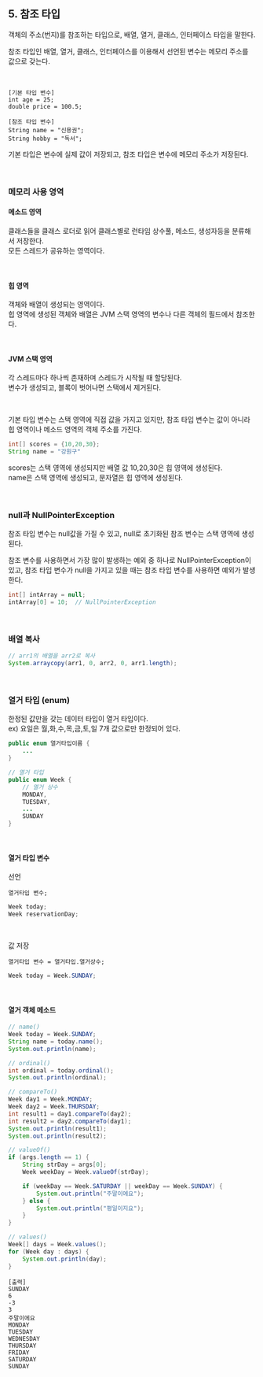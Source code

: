 ## 5. 참조 타입

객체의 주소(번지)를 참조하는 타입으로, 배열, 열거, 클래스, 인터페이스 타입을 말한다.

참조 타입인 배열, 열거, 클래스, 인터페이스를 이용해서 선언된 변수는 메모리 주소를 값으로 갖는다.

<br>

```
[기본 타입 변수]
int age = 25;
double price = 100.5;

[참조 타입 변수]
String name = "신용권";
String hobby = "독서";
```
기본 타입은 변수에 실제 값이 저장되고, 참조 타입은 변수에 메모리 주소가 저장된다.

<br>

### 메모리 사용 영역

#### 메소드 영역
클래스들을 클래스 로더로 읽어 클래스별로 런타임 상수풀, 메소드, 생성자등을 분류해서 저장한다.  
모든 스레드가 공유하는 영역이다.

<br>

#### 힙 영역
객체와 배열이 생성되는 영역이다.  
힙 영역에 생성된 객체와 배열은 JVM 스택 영역의 변수나 다른 객체의 필드에서 참조한다.

<br>

#### JVM 스택 영역
각 스레드마다 하나씩 존재하며 스레드가 시작될 때 할당된다.  
변수가 생성되고, 블록이 벗어나면 스택에서 제거된다.

<br>

기본 타입 변수는 스택 영역에 직접 값을 가지고 있지만, 참조 타입 변수는 값이 아니라 힙 영역이나 메소드 영역의 객체 주소를 가진다.

``` java
int[] scores = {10,20,30};
String name = "강원구"
```
scores는 스택 영역에 생성되지만 배열 값 10,20,30은 힙 영역에 생성된다.  
name은 스택 영역에 생성되고, 문자열은 힙 영역에 생성된다.

<br>

### null과 NullPointerException
참조 타입 변수는 null값을 가질 수 있고, null로 초기화된 참조 변수는 스택 영역에 생성된다.

참조 변수를 사용하면서 가장 많이 발생하는 예외 중 하나로 NullPointerException이 있고, 참조 타입 변수가 null을 가지고 있을 때는 참조 타입 변수를 사용하면 예외가 발생한다.
``` java
int[] intArray = null;
intArray[0] = 10;  // NullPointerException
```

<br>

### 배열 복사
``` java
// arr1의 배열을 arr2로 복사
System.arraycopy(arr1, 0, arr2, 0, arr1.length);
```

<br>

### 열거 타입 (enum)
한정된 값만을 갖는 데이터 타입이 열거 타입이다.  
ex) 요일은 월,화,수,목,금,토,일 7개 값으로만 한정되어 있다.

``` java
public enum 열거타입이름 {
    ...
}
```

``` java
// 열거 타입
public enum Week {
    // 열거 상수
    MONDAY,
    TUESDAY,
    ...
    SUNDAY
}
```

<br>

#### 열거 타입 변수

선언
```
열거타입 변수;
```

``` java
Week today;
Week reservationDay;
```

<br>

값 저장
```
열거타입 변수 = 열거타입.열거상수;
```

``` java
Week today = Week.SUNDAY;
```

<br>

#### 열거 객체 메소드

``` java
// name()
Week today = Week.SUNDAY;
String name = today.name();
System.out.println(name);

// ordinal()
int ordinal = today.ordinal();
System.out.println(ordinal);

// compareTo()
Week day1 = Week.MONDAY;
Week day2 = Week.THURSDAY;
int result1 = day1.compareTo(day2);
int result2 = day2.compareTo(day1);
System.out.println(result1);
System.out.println(result2);

// valueOf()
if (args.length == 1) {
    String strDay = args[0];
    Week weekDay = Week.valueOf(strDay);

    if (weekDay == Week.SATURDAY || weekDay == Week.SUNDAY) {
        System.out.println("주말이에요");
    } else {
        System.out.println("평일이지요");
    }
}

// values()
Week[] days = Week.values();
for (Week day : days) {
    System.out.println(day);
}
```

```
[출력]
SUNDAY
6
-3
3
주말이에요
MONDAY
TUESDAY
WEDNESDAY
THURSDAY
FRIDAY
SATURDAY
SUNDAY
```